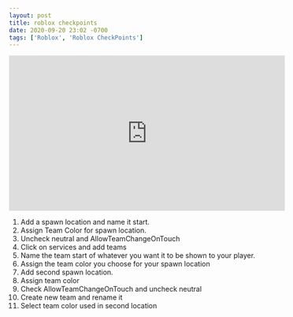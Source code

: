 ```yaml
---
layout: post
title: roblox checkpoints
date: 2020-09-20 23:02 -0700
tags: ['Roblox', 'Roblox CheckPoints']
---
```


<iframe width="560" height="315" src="https://www.youtube.com/embed/agmHatcK9ZE" frameborder="0" allow="accelerometer; autoplay; clipboard-write; encrypted-media; gyroscope; picture-in-picture" allowfullscreen></iframe>

1. Add a spawn location and name it start.
2. Assign Team Color for spawn location.
3. Uncheck neutral and AllowTeamChangeOnTouch
4. Click on services and add teams
5. Name the team start of whatever you want it to be shown to your player.
6. Assign the team color you choose for your spawn location
7. Add second spawn location.
8. Assign team color
9. Check AllowTeamChangeOnTouch and uncheck neutral
10. Create new team and rename it
11. Select team color used in second location
